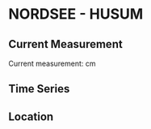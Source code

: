 # NORDSEE - HUSUM

## Current Measurement

Current measurement: <Value topic="rivers/pegel-online/NORDSEE/HUSUM/measurementValue"/> cm

## Time Series

<TimeSeries topic="rivers/pegel-online/NORDSEE/HUSUM/measurementValue" period="week" />

## Location

<WorldMap>
  <Marker lat="54.47228311783692" lon="9.024769717289859" labelTopic="rivers/pegel-online/NORDSEE/HUSUM/measurementValue" />
</WorldMap>
